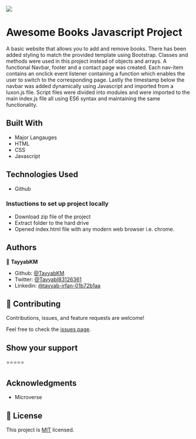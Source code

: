 ![](https://img.shields.io/badge/Microverse-blueviolet)

# Awesome Books Javascript Project

A basic website that allows you to add and remove books. There has been added styling to match the provided template using Bootstrap. Classes and methods were used in this project instead of objects and arrays. A functional Navbar, footer and a contact page was created. Each nav-item contains an onclick event listener containing a function which enables the user to switch to the corresponding page. Lastly the timestamp below the navbar was added dynamically using Javascript and imported from a luxon.js file. Script files were divided into modules and were imported to the main index.js file all using ES6 syntax and maintaining the same functionality.


## Built With

- Major Langauges
- HTML
- CSS
- Javascript

## Technologies Used
- Github

### Instuctions to set up project locally

 - Download zip file of the project
 - Extract folder to the hard drive
 - Opened index.html file with any modern web browser i.e. chrome.



## Authors

👤 **TayyabKM**

- Github: [@TayyabKM](https://github.com/TayyabKM)
- Twitter: [@TayyabI83126361](https://twitter.com/TayyabI83126361)
- Linkedin: [@tayyab-irfan-01b72b1aa](https://www.linkedin.com/in/tayyab-irfan-01b72b1aa/)



## 🤝 Contributing

Contributions, issues, and feature requests are welcome!

Feel free to check the [issues page](../../issues/).

## Show your support

⭐️⭐️⭐️⭐️⭐

## Acknowledgments

- Microverse 

## 📝 License

This project is [MIT](./LICENSE) licensed.

